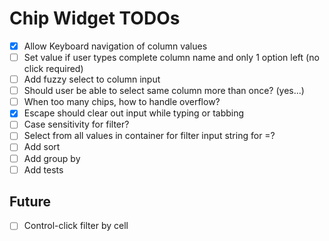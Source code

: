 # Chip Widget TODOs

- [x] Allow Keyboard navigation of column values
- [ ] Set value if user types complete column name and only 1 option left (no click required)
- [ ] Add fuzzy select to column input
- [ ] Should user be able to select same column more than once? (yes...)
- [ ] When too many chips, how to handle overflow?
- [x] Escape should clear out input while typing or tabbing
- [ ] Case sensitivity for filter?
- [ ] Select from all values in container for filter input string for =?
- [ ] Add sort
- [ ] Add group by
- [ ] Add tests

## Future

- [ ] Control-click filter by cell
